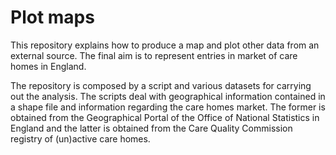 # Plot maps 

This repository explains how to produce a map and plot other data from an external source. The final aim is to represent entries in market of care homes in England. 
 
The repository is composed by a script and various datasets for carrying out the analysis. The scripts deal with geographical information contained in a shape file and information regarding the care homes market. The former is obtained from the Geographical Portal of the Office of National Statistics in England and the latter is obtained from the Care Quality Commission registry of (un)active care homes. 

